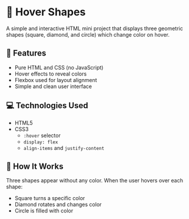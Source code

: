 
# 🎨 Hover Shapes

A simple and interactive HTML mini project that displays three geometric shapes (square, diamond, and circle) which change color on hover.

## 🌟 Features

- Pure HTML and CSS (no JavaScript)
- Hover effects to reveal colors
- Flexbox used for layout alignment
- Simple and clean user interface


## 💻 Technologies Used

- HTML5
- CSS3
  - `:hover` selector
  - `display: flex`
  - `align-items` and `justify-content`

## 🎯 How It Works

Three shapes appear without any color. When the user hovers over each shape:
- Square turns a specific color
- Diamond rotates and changes color
- Circle is filled with color


